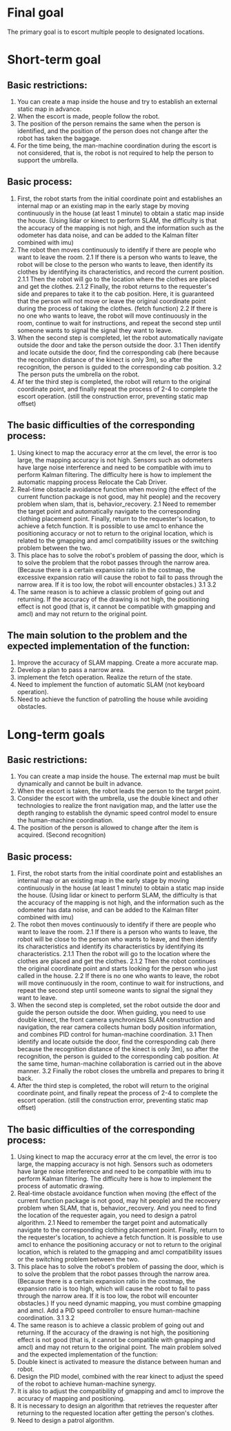 # Final goal
The primary goal is to escort multiple people to designated locations.

# Short-term goal
## Basic restrictions:
1. You can create a map inside the house and try to establish an external static map in advance.
2. When the escort is made, people follow the robot.
3. The position of the person remains the same when the person is identified, and the position of the person does not change after the robot has taken the baggage.
4. For the time being, the man-machine coordination during the escort is not considered, that is, the robot is not required to help the person to support the umbrella.

## Basic process:
1. First, the robot starts from the initial coordinate point and establishes an internal map or an existing map in the early stage by moving continuously in the house (at least 1 minute) to obtain a static map inside the house. (Using lidar or kinect to perform SLAM, the difficulty is that the accuracy of the mapping is not high, and the information such as the odometer has data noise, and can be added to the Kalman filter combined with imu)
2. The robot then moves continuously to identify if there are people who want to leave the room.
2.1 If there is a person who wants to leave, the robot will be close to the person who wants to leave, then identify its clothes by identifying its characteristics, and record the current position.
2.1.1 Then the robot will go to the location where the clothes are placed and get the clothes.
2.1.2 Finally, the robot returns to the requester's side and prepares to take it to the cab position. Here, it is guaranteed that the person will not move or leave the original coordinate point during the process of taking the clothes. (fetch function)
2.2 If there is no one who wants to leave, the robot will move continuously in the room, continue to wait for instructions, and repeat the second step until someone wants to signal the signal they want to leave.
3. When the second step is completed, let the robot automatically navigate outside the door and take the person outside the door.
3.1 Then identify and locate outside the door, find the corresponding cab (here because the recognition distance of the kinect is only 3m), so after the recognition, the person is guided to the corresponding cab position.
3.2 The person puts the umbrella on the robot.
4. Af
ter the third step is completed, the robot will return to the original coordinate point, and finally repeat the process of 2-4 to complete the escort operation. (still the construction error, preventing static map offset)

## The basic difficulties of the corresponding process:
1. Using kinect to map the accuracy error at the cm level, the error is too large, the mapping accuracy is not high. Sensors such as odometers have large noise interference and need to be compatible with imu to perform Kalman filtering. The difficulty here is how to implement the automatic mapping process Relocate the Cab Driver.
2. Real-time obstacle avoidance function when moving (the effect of the current function package is not good, may hit people) and the recovery problem when slam, that is, behavior_recovery.
2.1 Need to remember the target point and automatically navigate to the corresponding clothing placement point. Finally, return to the requester's location, to achieve a fetch function. It is possible to use amcl to enhance the positioning accuracy or not to return to the original location, which is related to the gmapping and amcl compatibility issues or the switching problem between the two.
3. This place has to solve the robot's problem of passing the door, which is to solve the problem that the robot passes through the narrow area. (Because there is a certain expansion ratio in the costmap, the excessive expansion ratio will cause the robot to fail to pass through the narrow area. If it is too low, the robot will encounter obstacles.)
3.1 3.2 
4. The same reason is to achieve a classic problem of going out and returning. If the accuracy of the drawing is not high, the positioning effect is not good (that is, it cannot be compatible with gmapping and amcl) and may not return to the original point.

## The main solution to the problem and the expected implementation of the function:
1. Improve the accuracy of SLAM mapping. Create a more accurate map.
2. Develop a plan to pass a narrow area.
3. implement the fetch operation. Realize the return of the state.
4. Need to implement the function of automatic SLAM (not keyboard operation).
5. Need to achieve the function of patrolling the house while avoiding obstacles.


# Long-term goals
## Basic restrictions:
1. You can create a map inside the house. The external map must be built dynamically and cannot be built in advance.
2. When the escort is taken, the robot leads the person to the target point.
3. Consider the escort with the umbrella, use the double kinect and other technologies to realize the front navigation map, and the latter use the depth ranging to establish the dynamic speed control model to ensure the human-machine coordination.
4. The position of the person is allowed to change after the item is acquired. (Second recognition)

## Basic process:
1. First, the robot starts from the initial coordinate point and establishes an internal map or an existing map in the early stage by moving continuously in the house (at least 1 minute) to obtain a static map inside the house. (Using lidar or kinect to perform SLAM, the difficulty is that the accuracy of the mapping is not high, and the information such as the odometer has data noise, and can be added to the Kalman filter combined with imu)
2. The robot then moves continuously to identify if there are people who want to leave the room.
2.1 If there is a person who wants to leave, the robot will be close to the person who wants to leave, and then identify its characteristics and identify its characteristics by identifying its characteristics.
2.1.1 Then the robot will go to the location where the clothes are placed and get the clothes.
2.1.2 Then the robot continues the original coordinate point and starts looking for the person who just called in the house.
2.2 If there is no one who wants to leave, the robot will move continuously in the room, continue to wait for instructions, and repeat the second step until someone wants to signal the signal they want to leave.
3. When the second step is completed, set the robot outside the door and guide the person outside the door. When guiding, you need to use double kinect, the front camera synchronizes SLAM construction and navigation, the rear camera collects human body position information, and combines PID control for human-machine coordination.
3.1 Then identify and locate outside the door, find the corresponding cab (here because the recognition distance of the kinect is only 3m), so after the recognition, the person is guided to the corresponding cab position. At the same time, human-machine collaboration is carried out in the above manner.
3.2 Finally the robot closes the umbrella and prepares to bring it back.
4. After the third step is completed, the robot will return to the original coordinate point, and finally repeat the process of 2-4 to complete the escort operation. (still the construction error, preventing static map offset)

## The basic difficulties of the corresponding process:
1. Using kinect to map the accuracy error at the cm level, the error is too large, the mapping accuracy is not high. Sensors such as odometers have large noise interference and need to be compatible with imu to perform Kalman filtering. The difficulty here is how to implement the process of automatic drawing.
2. Real-time obstacle avoidance function when moving (the effect of the current function package is not good, may hit people) and the recovery problem when SLAM, that is, behavior_recovery. And you need to find the location of the requester again, you need to design a patrol algorithm.
2.1 Need to remember the target point and automatically navigate to the corresponding clothing placement point. Finally, return to the requester's location, to achieve a fetch function. It is possible to use amcl to enhance the positioning accuracy or not to return to the original location, which is related to the gmapping and amcl compatibility issues or the switching problem between the two.
3. This place has to solve the robot's problem of passing the door, which is to solve the problem that the robot passes through the narrow area. (Because there is a certain expansion ratio in the costmap, the expansion ratio is too high, which will cause the robot to fail to pass through the narrow area. If it is too low, the robot will encounter obstacles.) If you need dynamic mapping, you must combine gmapping and amcl. Add a PID speed controller to ensure human-machine coordination.
3.1 3.2 
4. The same reason is to achieve a classic problem of going out and returning. If the accuracy of the drawing is not high, the positioning effect is not good (that is, it cannot be compatible with gmapping and amcl) and may not return to the original point.
The main problem solved and the expected implementation of the function:
1. Double kinect is activated to measure the distance between human and robot.
2. Design the PID model, combined with the rear kinect to adjust the speed of the robot to achieve human-machine synergy.
3. It is also to adjust the compatibility of gmapping and amcl to improve the accuracy of mapping and positioning.
4. It is necessary to design an algorithm that retrieves the requester after returning to the requested location after getting the person's clothes.
5. Need to design a patrol algorithm.